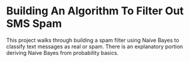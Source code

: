 # Building An Algorithm To Filter Out SMS Spam

This project walks through building a spam filter using Naive Bayes to classify text messages as real or spam. There is an explanatory portion deriving Naive Bayes from probability basics.
